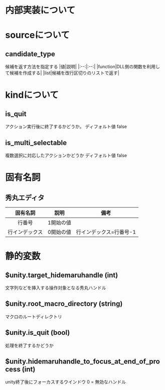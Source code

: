 ﻿# 内部実装について

# sourceについて

## candidate_type

候補を返す方法を指定する
|値|説明|
|:--:|:--:|
|function|DLL側の関数を利用して候補を作成する|
|list|候補を改行区切りのリストで返す|

# kindについて

## is_quit
アクション実行後に終了するかどうか。
ディフォルト値	false

## is_multi_selectable
複数選択に対応したアクションかどうか
ディフォルト値	false

# 固有名詞
## 秀丸エディタ
|固有名詞|説明|備考|
|:--:|:--:|:--:|
|行番号|1開始の値||
|行インデックス|0開始の値|行インデックス=行番号-1|
 
 	
# 静的変数
## $unity.target_hidemaruhandle (int)
文字列などを挿入する操作対象となる秀丸ハンドル

## $unity.root_macro_directory (string)
マクロのルートディレクトリ

## $unity.is_quit (bool)
処理を終了するかどうか

## $unity.hidemaruhandle_to_focus_at_end_of_process (int)
unity終了後にフォーカスするウインドウ
0 = 無効なハンドル
